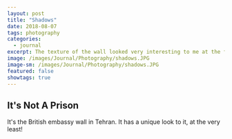 ```yaml
---
layout: post
title: "Shadows"
date: 2018-08-07
tags: photography
categories:
  - journal
excerpt: The texture of the wall looked very interesting to me at the first glance.
image: /images/Journal/Photography/shadows.JPG
image-sm: /images/Journal/Photography/shadows.JPG
featured: false
showtags: true
---
```


## It's Not A Prison

It's the British embassy wall in Tehran. It has a unique look to it, at the very least!
